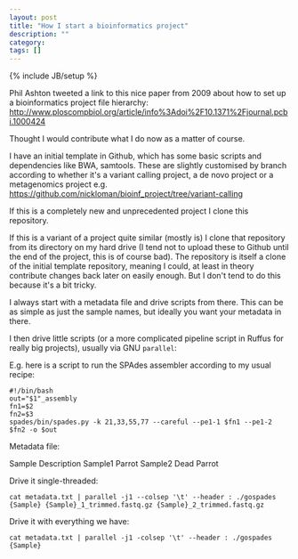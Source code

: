 ```yaml
---
layout: post
title: "How I start a bioinformatics project"
description: ""
category: 
tags: []
---
```

{% include JB/setup %}

Phil Ashton tweeted a link to this nice paper from 2009 about how to set up a bioinformatics project file hierarchy: http://www.ploscompbiol.org/article/info%3Adoi%2F10.1371%2Fjournal.pcbi.1000424

Thought I would contribute what I do now as a matter of course.

I have an initial template in Github, which has some basic scripts
and dependencies like BWA, samtools. These are slightly customised by branch according to whether it's a variant calling project, a de novo project or a metagenomics project e.g. https://github.com/nickloman/bioinf_project/tree/variant-calling

If this is a completely new and unprecedented project I clone this repository.

If this is a variant of a project quite similar (mostly is) I clone that repository from its directory on my hard drive (I tend not to upload these to Github until the end of the project, this is of course bad). The repository is itself a clone of the initial template repository, meaning I could, at least in theory contribute changes back later on easily enough. But I don't tend to do this because it's a bit tricky.

I always start with a metadata file and drive scripts from there. This can be as simple as just the sample names, but ideally you want your metadata in there.

I then drive little scripts (or a more complicated pipeline script in Ruffus for really big projects), usually via GNU `parallel`:

E.g. here is a script to run the SPAdes assembler according to my usual recipe:

	#!/bin/bash
	out="$1"_assembly
	fn1=$2
	fn2=$3
	spades/bin/spades.py -k 21,33,55,77 --careful --pe1-1 $fn1 --pe1-2 $fn2 -o $out

Metadata file:

Sample	Description
Sample1	Parrot
Sample2	Dead Parrot

Drive it single-threaded:

	cat metadata.txt | parallel -j1 --colsep '\t' --header : ./gospades {Sample} {Sample}_1_trimmed.fastq.gz {Sample}_2_trimmed.fastq.gz

Drive it with everything we have:

	cat metadata.txt | parallel -j1 -colsep '\t' --header : ./gospades {Sample}

